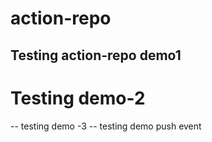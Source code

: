 # action-repo
## Testing action-repo demo1
# Testing demo-2
-- testing demo -3
-- testing demo push event
